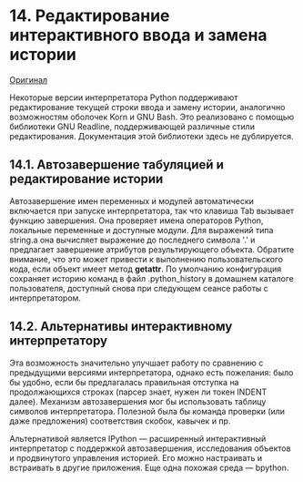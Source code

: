 # 14. Редактирование интерактивного ввода и замена истории

[Оригинал](https://docs.python.org/3.12/tutorial/interactive.html)

Некоторые версии интерпретатора Python поддерживают редактирование текущей строки ввода и замену истории, аналогично возможностям оболочек Korn и GNU Bash. Это реализовано с помощью библиотеки GNU Readline, поддерживающей различные стили редактирования. Документация этой библиотеки здесь не дублируется.

## 14.1. Автозавершение табуляцией и редактирование истории

Автозавершение имен переменных и модулей автоматически включается при запуске интерпретатора, так что клавиша Tab вызывает функцию завершения. Она проверяет имена операторов Python, локальные переменные и доступные модули. Для выражений типа string.a она вычисляет выражение до последнего символа '.' и предлагает завершение атрибутов результирующего объекта. Обратите внимание, что это может привести к выполнению пользовательского кода, если объект имеет метод **getattr**. По умолчанию конфигурация сохраняет историю команд в файл .python_history в домашнем каталоге пользователя, доступный снова при следующем сеансе работы с интерпретатором.

## 14.2. Альтернативы интерактивному интерпретатору

Эта возможность значительно улучшает работу по сравнению с предыдущими версиями интерпретатора, однако есть пожелания: было бы удобно, если бы предлагалась правильная отступка на продолжающихся строках (парсер знает, нужен ли токен INDENT далее). Механизм автозавершения мог бы использовать таблицу символов интерпретатора. Полезной была бы команда проверки (или даже предложения) соответствия скобок, кавычек и пр.

Альтернативой является IPython — расширенный интерактивный интерпретатор с поддержкой автозавершения, исследования объектов и продвинутого управления историей. Его можно настраивать и встраивать в другие приложения. Еще одна похожая среда — bpython.
